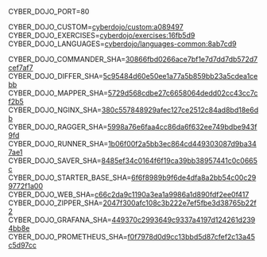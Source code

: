 
CYBER_DOJO_PORT=80

CYBER_DOJO_CUSTOM=[cyberdojo/custom:a089497](https://github.com/cyber-dojo/custom/commit/a08949770b1a5bf4162111914e39afe327623b74)
CYBER_DOJO_EXERCISES=[cyberdojo/exercises:16fb5d9](https://github.com/cyber-dojo/exercises/commit/16fb5d92b92e2a246f7d6e734c0b7a4ab9aa92d6)
CYBER_DOJO_LANGUAGES=[cyberdojo/languages-common:8ab7cd9](https://github.com/cyber-dojo/languages/commit/8ab7cd9337f17880580100e738881866049ec110)

CYBER_DOJO_COMMANDER_SHA=[30866fbd0266ace7bf1e7d7dd7db572d7cef7af7](https://github.com/cyber-dojo/commander/commit/30866fbd0266ace7bf1e7d7dd7db572d7cef7af7)
CYBER_DOJO_DIFFER_SHA=[5c95484d60e50ee1a77a5b859bb23a5cdea1cebb](https://github.com/cyber-dojo/differ/commit/5c95484d60e50ee1a77a5b859bb23a5cdea1cebb)
CYBER_DOJO_MAPPER_SHA=[5729d568cdbe27c6658064dedd02cc43cc7cf2b5](https://github.com/cyber-dojo/mapper/commit/5729d568cdbe27c6658064dedd02cc43cc7cf2b5)
CYBER_DOJO_NGINX_SHA=[380c557848929afec127ce2512c84ad8bd18e6db](https://github.com/cyber-dojo/nginx/commit/380c557848929afec127ce2512c84ad8bd18e6db)
CYBER_DOJO_RAGGER_SHA=[5998a76e6faa4cc86da6f632ee749bdbe943f9fd](https://github.com/cyber-dojo/ragger/commit/5998a76e6faa4cc86da6f632ee749bdbe943f9fd)
CYBER_DOJO_RUNNER_SHA=[1b06f00f2a5bb3ec864cd449303087d9ba347ae1](https://github.com/cyber-dojo/runner/commit/1b06f00f2a5bb3ec864cd449303087d9ba347ae1)
CYBER_DOJO_SAVER_SHA=[8485ef34c0164f6f19ca39bb38957441c0c0665c](https://github.com/cyber-dojo/saver/commit/8485ef34c0164f6f19ca39bb38957441c0c0665c)
CYBER_DOJO_STARTER_BASE_SHA=[6f6f8989b9f6de4dfa8a2bb54c00c299772f1a00](https://github.com/cyber-dojo/starter-base/commit/6f6f8989b9f6de4dfa8a2bb54c00c299772f1a00)
CYBER_DOJO_WEB_SHA=[c66c2da9c1190a3ea1a9986a1d890fdf2ee0f417](https://github.com/cyber-dojo/web/commit/c66c2da9c1190a3ea1a9986a1d890fdf2ee0f417)
CYBER_DOJO_ZIPPER_SHA=[2047f300afc108c3b222e7ef5fbe3d38765b22f2](https://github.com/cyber-dojo/zipper/commit/2047f300afc108c3b222e7ef5fbe3d38765b22f2)
CYBER_DOJO_GRAFANA_SHA=[449370c2993649c9337a4197d124261d2394bb8e](https://github.com/cyber-dojo/grafana/commit/449370c2993649c9337a4197d124261d2394bb8e)
CYBER_DOJO_PROMETHEUS_SHA=[f0f7978d0d9cc13bbd5d87cfef2c13a45c5d97cc](https://github.com/cyber-dojo/prometheus/commit/f0f7978d0d9cc13bbd5d87cfef2c13a45c5d97cc)
